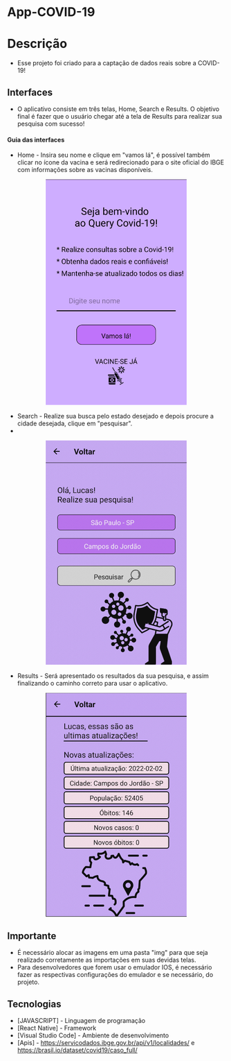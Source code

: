 # App-COVID-19

# Descrição
- Esse projeto foi criado para a captação de dados reais sobre a COVID-19!

## Interfaces 

- O aplicativo consiste em três telas, Home, Search e Results. O objetivo final é fazer que o usuário chegar até a tela de Results para realizar sua pesquisa com sucesso!

#### Guia das interfaces

- Home - Insira seu nome e clique em "vamos lá", é possível também clicar no ícone da vacina e será redirecionado para o site oficial do IBGE com informações sobre as vacinas disponíveis.

<div align="center">
<img width="326" alt="Tela_Home" src="https://github.com/Lucas-Cussulini/App-COVID-19/blob/main/Prints_README/Home_Screen.png">
</div>

- Search - Realize sua busca pelo estado desejado e depois procure a cidade desejada, clique em "pesquisar".
- 
<div align="center">
<img width="326" alt="Tela_Search" src="https://github.com/Lucas-Cussulini/App-COVID-19/blob/main/Prints_README/Search_Screen.png">
</div>

- Results - Será apresentado os resultados da sua pesquisa, e assim finalizando o caminho correto para usar o aplicativo.

<div align="center">
<img width="326" alt="Tela_Results" src="https://github.com/Lucas-Cussulini/App-COVID-19/blob/main/Prints_README/Result_Screen.png">
</div>


## Importante
- É necessário alocar as imagens em uma pasta "img" para que seja realizado corretamente as importações em suas devidas telas.
- Para desenvolvedores que forem usar o emulador IOS, é necessário fazer as respectivas configurações do emulador e se necessário, do projeto.

## Tecnologias
- [JAVASCRIPT] - Linguagem de programação
- [React Native] - Framework
- [Visual Studio Code] - Ambiente de desenvolvimento
- [Apis] - https://servicodados.ibge.gov.br/api/v1/localidades/ e https://brasil.io/dataset/covid19/caso_full/
